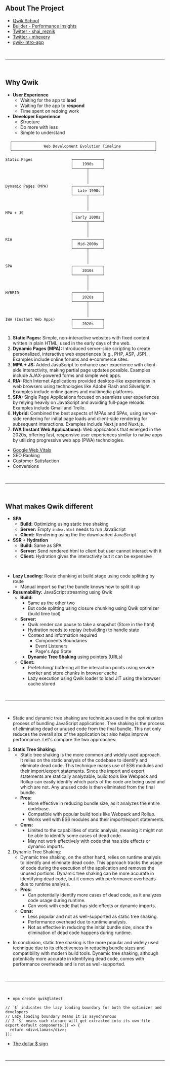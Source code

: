 ## About The Project

- [Qwik School](https://qwikschool.com/)
- [Builder - Performance Insights](https://www.builder.io/c/performance-insights)
- [Twitter - shai_reznik](https://twitter.com/shai_reznik)
- [Twitter - mhevery](https://twitter.com/mhevery)
- [qwik-intro-app](https://github.com/hirezio/qwik-intro-app)

&nbsp;

---

&nbsp;

## Why Qwik

- **User Experience**
  - Waiting for the app to **load**
  - Waiting for the app to **respond**
  - Time spent on redoing work
- **Developer Experience**
  - Structure
  - Do more with less
  - Simple to understand

```
  ┌───────────────────────────────────────────────────────────────┐
  │              Web Development Evolution Timeline               │
  └───────────────────────────────────────────────────────────────┘

Static Pages                 ┌─────────────┐
                             │    1990s    │
                             └──────┬──────┘
                                    │
                                    │
                                    │
Dynamic Pages (MPA)          ┌─────────────┐
                             │  Late 1990s │
                             └──────┬──────┘
                                    │
                                    │
                                    │
MPA + JS                     ┌─────────────┐
                             │ Early 2000s │
                             └──────┬──────┘
                                    │
                                    │
                                    │
RIA                          ┌─────────────┐
                             │  Mid-2000s  │
                             └──────┬──────┘
                                    │
                                    │
                                    │
SPA                          ┌─────────────┐
                             │    2010s    │
                             └──────┬──────┘
                                    │
                                    │
                                    │
HYBRID                       ┌─────────────┐
                             │    2020s    │
                             └──────┬──────┘
                                    │
                                    │
                                    │
IWA (Instant Web Apps)       ┌─────────────┐
                             │    2020s    │
                             └─────────────┘
```

1. **Static Pages:** Simple, non-interactive websites with fixed content written in plain HTML, used in the early days of the web.
2. **Dynamic Pages (MPA):** Introduced server-side scripting to create personalized, interactive web experiences (e.g., PHP, ASP, JSP). Examples include online forums and e-commerce sites.
3. **MPA + JS:** Added JavaScript to enhance user experience with client-side interactivity, making partial page updates possible. Examples include AJAX-powered forms and simple web apps.
4. **RIA:** Rich Internet Applications provided desktop-like experiences in web browsers using technologies like Adobe Flash and Silverlight. Examples include online games and multimedia platforms.
5. **SPA:** Single Page Applications focused on seamless user experiences by relying heavily on JavaScript and avoiding full-page reloads. Examples include Gmail and Trello.
6. **Hybrid:** Combined the best aspects of MPAs and SPAs, using server-side rendering for initial page loads and client-side rendering for subsequent interactions. Examples include Next.js and Nuxt.js.
7. **IWA (Instant Web Applications):** Web applications that emerged in the 2020s, offering fast, responsive user experiences similar to native apps by utilizing progressive web app (PWA) technologies.

- [Google Web Vitals](https://web.dev/vitals/)
- SEO Ranking
- Customer Satisfaction
- Conversions

&nbsp;

---

&nbsp;

## What makes Qwik different

- **SPA**
  - **Build:** Optimizing using static tree shaking
  - **Server:** Empty `index.html` needs to run JavaScript
  - **Client:** Rendering using the the downloaded JavaScript
- **SSR + Hydration**
  - **Build:** Same as SPA
  - **Server:** Send rendered html to client but user cannot interact with it
  - **Client:** Hydration gives the interactivity but it can be expensive

&nbsp;

- **Lazy Loading:** Route chunking at build stage using code splitting by route
  - Manual import so that the bundle knows how to split it up
- **Resumability:** JavaScript streaming using Qwik
  - **Build:**
    - Same as the other two
    - But code splitting using closure chunking using Qwik optimizer (build time tool)
  - **Server:**
    - Qwik render can pause to take a snapshot (Store in the html)
    - Hydration needs to replay (rebuilding) to handle state
    - Context and information required
      - Components Boundaries
      - Event Listeners
      - Page's App State
    - **Dynamic Tree Shaking** using pointers (URLs)
  - **Client:**
    - Prefetching/ buffering all the interaction points using service worker and store chunks in browser cache
    - Lazy execution using Qwik loader to load JIT using the browser cache stored

&nbsp;

---

&nbsp;

- Static and dynamic tree shaking are techniques used in the optimization process of bundling JavaScript applications. Tree shaking is the process of eliminating dead or unused code from the final bundle. This not only reduces the overall size of the application but also helps improve performance. Let's compare the two approaches:

1. **Static Tree Shaking:**
   - Static tree shaking is the more common and widely used approach. It relies on the static analysis of the codebase to identify and eliminate dead code. This technique makes use of ES6 modules and their import/export statements. Since the import and export statements are statically analyzable, build tools like Webpack and Rollup can easily identify which parts of the code are being used and which are not. Any unused code is then eliminated from the final bundle.
   - **Pros:**
     - More effective in reducing bundle size, as it analyzes the entire codebase.
     - Compatible with popular build tools like Webpack and Rollup.
     - Works well with ES6 modules and their import/export statements.
   - **Cons:**
     - Limited to the capabilities of static analysis, meaning it might not be able to identify some cases of dead code.
     - May not work effectively with code that has side effects or dynamic imports.
2. Dynamic Tree Shaking:
   - Dynamic tree shaking, on the other hand, relies on runtime analysis to identify and eliminate dead code. This approach tracks the usage of code during the execution of the application and removes the unused portions. Dynamic tree shaking can be more accurate in identifying dead code, but it comes with performance overheads due to runtime analysis.
   - **Pros:**
     - Can potentially identify more cases of dead code, as it analyzes code usage during runtime.
     - Can work with code that has side effects or dynamic imports.
   - **Cons:**
     - Less popular and not as well-supported as static tree shaking.
     - Performance overhead due to runtime analysis.
     - Not as effective in reducing the initial bundle size, since the elimination of dead code happens during runtime.

- In conclusion, static tree shaking is the more popular and widely used technique due to its effectiveness in reducing bundle sizes and compatibility with modern build tools. Dynamic tree shaking, although potentially more accurate in identifying dead code, comes with performance overheads and is not as well-supported.

&nbsp;

---

&nbsp;

- `npm create qwik@latest`

```tsx
// `$` indicates the lazy loading boundary for both the optimizer and developers
// Lazy loading boundary means it is asynchronous
// 2 `$` means each closure will get extracted into its own file
export default component$(() => {
  return <div>Llamas</div>;
});
```

- [The dollar $ sign](https://qwik.builder.io/docs/advanced/dollar/)

&nbsp;

---

&nbsp;
